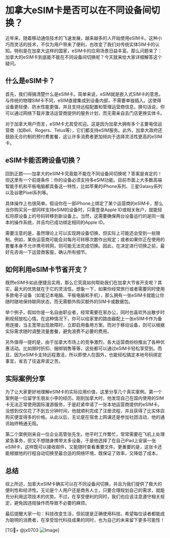 # 加拿大eSIM卡是否可以在不同设备间切换？

近年来，随着移动通信技术的飞速发展，越来越多的人开始使用eSIM卡。这种小巧而灵活的技术，不仅为用户带来了便利，也改变了我们对传统实体SIM卡的认知。特别是在加拿大这样的国家，eSIM卡的应用场景日益丰富。那么问题来了：加拿大的eSIM卡到底能不能在不同设备间切换呢？今天就来给大家详细解答这个疑问。

## 什么是eSIM卡？

首先，我们得搞清楚什么是eSIM卡。简单来说，eSIM就是嵌入式SIM卡的意思。与传统的物理SIM卡不同，eSIM直接集成到设备内部，不需要单独插入。这使得设备更轻便、防水性能更强，并且支持远程配置和管理运营商信息。换句话说，你可以通过网络下载并激活运营商提供的服务计划，而无需亲自去门店更换实体卡。

对于加拿大用户而言，eSIM卡尤其受欢迎。这是因为加拿大拥有多个主要电信运营商（如Bell、Rogers、Telus等），它们都支持eSIM服务。此外，加拿大政府还鼓励无合约制的预付费套餐，这让许多消费者更加倾向于选择灵活性更高的eSIM卡。

## eSIM卡能否跨设备切换？

回到正题——加拿大的eSIM卡究竟能不能在不同设备间切换呢？答案是肯定的！但这里有一个前提条件：你的设备必须支持多eSIM功能。目前市面上大多数高端智能手机和平板电脑都具备这一特性，比如苹果的iPhone系列、三星Galaxy系列以及谷歌Pixel系列等。

具体操作上也很简单。假设你在一部iPhone上绑定了某个运营商的eSIM卡，那么当你购买另一部同样支持eSIM的设备时，只需登录Apple ID或相关账户，就能轻松将原设备上的号码转移到新设备上。当然，这需要确保两台设备运行的是同一版本的操作系统，并且均已成功绑定相同的Apple ID。

需要注意的是，虽然理论上可以实现跨设备切换，但实际上可能还会受到一些限制。例如，某些运营商可能会对每月可转移次数作出规定；或者如果你正在使用的套餐本身不允许携号转网，则可能无法完成切换。因此，在决定进行切换之前，最好先咨询一下运营商客服，确认所有细节。

## 如何利用eSIM卡节省开支？

既然eSIM卡如此便捷且实用，那么它究竟如何帮助我们在加拿大节省开支呢？其实，最大的优势就在于它的灵活性。想象一下，如果你经常旅行或者需要同时使用多款电子设备（如笔记本电脑、平板电脑和手机），那么拥有一张eSIM卡就能让你随时随地保持联网状态，而无需额外购买额外的SIM卡或数据包。

举个例子，假如你是一名自由职业者，经常需要在家办公，同时也喜欢外出散步时刷视频放松心情。在这种情况下，你可以给家里的路由器配上一张eSIM卡作为备用连接，当主宽带出现故障时，立即启用备用方案。而对于移动设备，则可以根据实际需求随时调整流量套餐，避免浪费不必要的费用。

另外值得一提的是，由于加拿大市场上的竞争激烈，各大运营商纷纷推出了各种优惠活动。比如限时折扣、捆绑销售等等，这些都可以通过eSIM卡轻松享受到。而且，因为eSIM卡支持远程激活，所以即使人在国外，也能轻松搞定本地号码绑定事宜，省去了往返奔波之苦。

## 实际案例分享

为了让大家更好地理解eSIM卡的实际应用价值，这里分享几个真实案例。第一个案例是一位留学生朋友小李的经历。刚到加拿大时，他发现自己在国内使用的SIM卡无法正常使用国际漫游服务，于是赶紧申请了一张本地运营商提供的eSIM卡。没想到仅仅花了不到五分钟时间，他就顺利完成了注册流程，并且获得了比实体店购买便宜得多的价格。从此以后，无论是在宿舍上网课还是参加社团活动，他的通讯始终畅通无阻。

第二个案例则来自一位企业高管张先生。他平时工作繁忙，常常需要在飞机上处理紧急事务，但又不想随身携带太多设备。于是他选择了在自己iPad上安装一张eSIM卡，这样既可以接收邮件，又能随时查看重要文件。更重要的是，这张卡还能根据他的行程自动切换至最合适的网络环境，既保证了效率，又降低了成本。

## 总结

综上所述，加拿大eSIM卡确实可以在不同设备间切换，并且为我们提供了极大的便利性和经济性。无论是个人用户还是商务人士，只要合理规划自己的需求，就能充分利用这项技术的优势。不过，在享受便利的同时，我们也应该注意遵守相关规定，避免因违规操作而导致不必要的麻烦。

最后提醒大家一句：科技改变生活，但前提是正确使用科技。希望每位读者都能成为聪明的消费者，在享受现代科技成果的同时，也为自己的未来留下更多可能性！

[TG💪+ @jx0703 ![Image](https://github.com/user-attachments/assets/dbca1d08-cadb-493c-b0ec-ad6f7a83f270)]